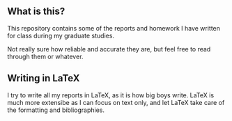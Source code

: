 ## What is this?

This repository contains some of the reports and homework I have written for class during my graduate studies.

Not really sure how reliable and accurate they are, but feel free to read through them or whatever.

## Writing in LaTeX

I try to write all my reports in LaTeX, as it is how big boys write. LaTeX is much more extensibe as I can focus on text only, and let LaTeX take care of the formatting and bibliographies.
